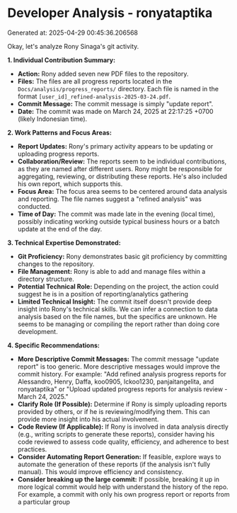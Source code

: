 # Developer Analysis - ronyataptika
Generated at: 2025-04-29 00:45:36.206568

Okay, let's analyze Rony Sinaga's git activity.

**1. Individual Contribution Summary:**

*   **Action:** Rony added seven new PDF files to the repository.
*   **Files:** The files are all progress reports located in the `Docs/analysis/progress_reports/` directory.  Each file is named in the format `[user_id]_refined-analysis-2025-03-24.pdf`.
*   **Commit Message:** The commit message is simply "update report".
*   **Date:** The commit was made on March 24, 2025 at 22:17:25 +0700 (likely Indonesian time).

**2. Work Patterns and Focus Areas:**

*   **Report Updates:** Rony's primary activity appears to be updating or uploading progress reports.
*   **Collaboration/Review:** The reports seem to be individual contributions, as they are named after different users.  Rony might be responsible for aggregating, reviewing, or distributing these reports. He's also included his own report, which supports this.
*   **Focus Area:** The focus area seems to be centered around data analysis and reporting. The file names suggest a "refined analysis" was conducted.
*   **Time of Day:** The commit was made late in the evening (local time), possibly indicating working outside typical business hours or a batch update at the end of the day.

**3. Technical Expertise Demonstrated:**

*   **Git Proficiency:** Rony demonstrates basic git proficiency by committing changes to the repository.
*   **File Management:** Rony is able to add and manage files within a directory structure.
*   **Potential Technical Role:** Depending on the project, the action could suggest he is in a position of reporting/analytics gathering
*   **Limited Technical Insight:** The commit itself doesn't provide deep insight into Rony's technical skills.  We can infer a connection to data analysis based on the file names, but the specifics are unknown. He seems to be managing or compiling the report rather than doing core development.

**4. Specific Recommendations:**

*   **More Descriptive Commit Messages:**  The commit message "update report" is too generic.  More descriptive messages would improve the commit history.  For example: "Add refined analysis progress reports for Alessandro, Henry, Daffa, koo0905, lckoo1230, panjaitangelita, and ronyataptika" or "Upload updated progress reports for analysis review - March 24, 2025."
*   **Clarify Role (If Possible):**  Determine if Rony is simply uploading reports provided by others, or if he is reviewing/modifying them. This can provide more insight into his actual involvement.
*   **Code Review (If Applicable):** If Rony is involved in data analysis directly (e.g., writing scripts to generate these reports), consider having his code reviewed to assess code quality, efficiency, and adherence to best practices.
*   **Consider Automating Report Generation:** If feasible, explore ways to automate the generation of these reports (if the analysis isn't fully manual). This would improve efficiency and consistency.
*   **Consider breaking up the large commit:** If possible, breaking it up in more logical commit would help with understand the history of the repo. For example, a commit with only his own progress report or reports from a particular group
